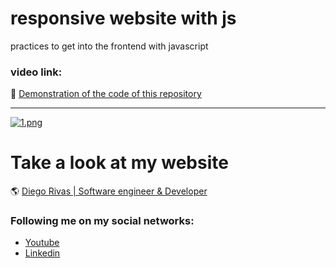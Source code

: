 # responsive website with js
practices to get into the frontend with javascript



### video link: 

:floppy_disk: [Demonstration of the code of this repository]()
                
----

[![1.png](https://i.postimg.cc/vTtCRnVg/1.png)](https://postimg.cc/GT9XGHzd)

# Take a look at my website
 :earth_americas: [Diego Rivas | Software engineer & Developer](https://diegorivasdev.github.io)


### Following me on my social networks: 

- [Youtube](https://www.youtube.com/channel/UCCa6-Hn7aaMg6Oy1q8r6-Fg)
- [Linkedin](https://www.linkedin.com/in/diego-rivas-96215129a/)
